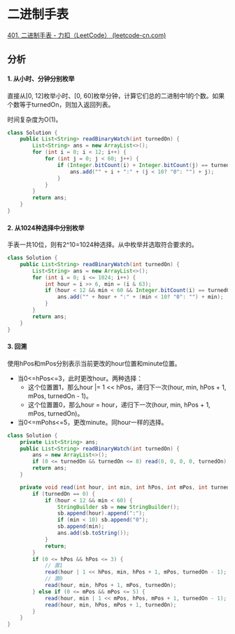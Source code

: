 # 二进制手表

[401. 二进制手表 - 力扣（LeetCode） (leetcode-cn.com)](https://leetcode-cn.com/problems/binary-watch/)

## 分析

#### 1. 从小时、分钟分别枚举

直接从[0, 12]枚举小时、[0, 60]枚举分钟，计算它们总的二进制中1的个数。如果个数等于turnedOn，则加入返回列表。

时间复杂度为O(1)。

```java
class Solution {
    public List<String> readBinaryWatch(int turnedOn) {
        List<String> ans = new ArrayList<>();
        for (int i = 0; i < 12; i++) {
            for (int j = 0; j < 60; j++) {
                if (Integer.bitCount(i) + Integer.bitCount(j) == turnedOn) {
                    ans.add("" + i + ":" + (j < 10? "0": "") + j);
                }
            }
        }
        return ans;
    }
}
```

#### 2. 从1024种选择中分别枚举

手表一共10位，则有2^10=1024种选择。从中枚举并选取符合要求的。

```java
class Solution {
    public List<String> readBinaryWatch(int turnedOn) {
        List<String> ans = new ArrayList<>();
        for (int i = 0; i <= 1024; i++) {
            int hour = i >> 6, min = (i & 63);
            if (hour < 12 && min < 60 && Integer.bitCount(i) == turnedOn) {
                ans.add("" + hour + ":" + (min < 10? "0": "") + min);
            }
        }
        return ans;
    }
}
```

#### 3. 回溯

使用hPos和mPos分别表示当前更改的hour位置和minute位置。

*   当0<=hPos<=3，此时更改hour。两种选择：
    *   这个位置置1，那么hour |= 1 << hPos，递归下一次(hour, min, hPos + 1, mPos, turnedOn - 1)。
    *   这个位置置0，那么hour = hour，递归下一次(hour, min, hPos + 1, mPos, turnedOn)。
*   当0<=mPohs<=5，更改minute。同hour一样的选择。

```java
class Solution {
    private List<String> ans;
    public List<String> readBinaryWatch(int turnedOn) {
        ans = new ArrayList<>();
        if (0 <= turnedOn && turnedOn <= 8) read(0, 0, 0, 0, turnedOn);
        return ans;
    }

    private void read(int hour, int min, int hPos, int mPos, int turnedOn) {
        if (turnedOn == 0) {
            if (hour < 12 && min < 60) {
                StringBuilder sb = new StringBuilder();
                sb.append(hour).append(":");
                if (min < 10) sb.append("0");
                sb.append(min);
                ans.add(sb.toString());
            }
            return;
        }
        if (0 <= hPos && hPos <= 3) {
            // 置1
            read(hour | 1 << hPos, min, hPos + 1, mPos, turnedOn - 1);
            // 置0
            read(hour, min, hPos + 1, mPos, turnedOn);
        } else if (0 <= mPos && mPos <= 5) {
            read(hour, min | 1 << mPos, hPos, mPos + 1, turnedOn - 1);
            read(hour, min, hPos, mPos + 1, turnedOn);
        }
    }
}
```


